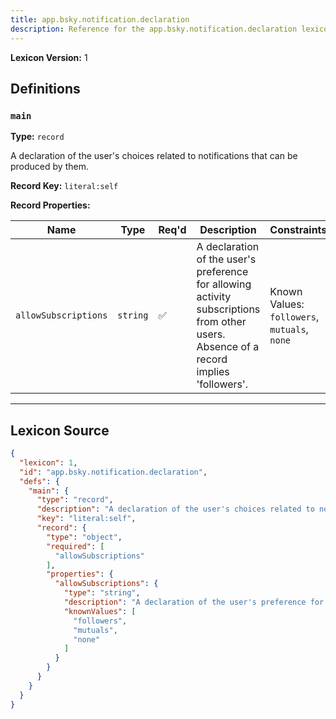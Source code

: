 ```yaml
---
title: app.bsky.notification.declaration
description: Reference for the app.bsky.notification.declaration lexicon
---
```

**Lexicon Version:** 1

## Definitions

<a name="main"></a>
### `main`

**Type:** `record`

A declaration of the user's choices related to notifications that can be produced by them.

**Record Key:** `literal:self`

**Record Properties:**

| Name | Type | Req'd  | Description | Constraints |
|------|------|----------|-------------|-------------|
| `allowSubscriptions` | `string` | ✅  | A declaration of the user's preference for allowing activity subscriptions from other users. Absence of a record implies 'followers'. | Known Values: `followers`, `mutuals`, `none` |

---

## Lexicon Source
```json
{
  "lexicon": 1,
  "id": "app.bsky.notification.declaration",
  "defs": {
    "main": {
      "type": "record",
      "description": "A declaration of the user's choices related to notifications that can be produced by them.",
      "key": "literal:self",
      "record": {
        "type": "object",
        "required": [
          "allowSubscriptions"
        ],
        "properties": {
          "allowSubscriptions": {
            "type": "string",
            "description": "A declaration of the user's preference for allowing activity subscriptions from other users. Absence of a record implies 'followers'.",
            "knownValues": [
              "followers",
              "mutuals",
              "none"
            ]
          }
        }
      }
    }
  }
}
```
